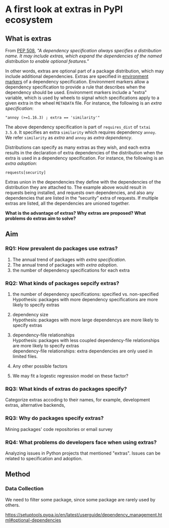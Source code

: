 # A first look at extras in PyPI ecosystem

## What is extras

From [PEP 508](https://peps.python.org/pep-0508/), *"A dependency specification always specifies a distribution name. It may include extras, which expand the dependencies of the named distribution to enable optional features."*

In other words, extras are optional part of a package distribution, which may include additional dependencies. 
Extras are specified in [environment markers](https://peps.python.org/pep-0508/#environment-markers) of a dependency specification. Environment markers allow a dependency specification to provide a rule that describes when the dependency should be used. Environment markers include a "extra" variable, which is used by wheels to signal which specifications apply to a given extra in the wheel `METADATA` file. For instance, the following is an *extra specification*:
```shell
"annoy (>=1.16.3) ; extra == 'similarity'"
```
The above dependency specification is part of `requires_dist` of `txtai 3.5.0`. It specifies an extra `similarity` which requires dependency `annoy`. We refer `similarity` as *extra* and `annoy` as *extra dependency*. 

Distributions can specify as many extras as they wish, and each extra results in the declaration of extra dependencies of the distribution when the extra is used in a dependency specification. 
For instance, the following is an *extra adoption*:
```shell
requests[security]
```
Extras union in the dependencies they define with the dependencies of the distribution they are attached to. The example above would result in requests being installed, and requests own dependencies, and also any dependencies that are listed in the “security” extra of requests. If multiple extras are listed, all the dependencies are unioned together.   

**What is the advantage of extras? Why extras are proposed? What problems do extras aim to solve?**


## Aim

### RQ1: How prevalent do packages use extras?
1. The annual trend of packages with *extra specification*.
2. The annual trend of packages with *extra adoption*. 
3. the number of dependency specifications for each extra

### RQ2: What kinds of packages sepcify extras?
1. the number of dependency specifications: specified vs. non-specified   
Hypothesis: packages with more dependency specifications are more likely to specify extras

2. dependency size   
Hypothesis: packages with more large dependencys are more likely to specify extras

3. dependency-file relationships   
Hypothesis: packages with less coupled dependency-file relationships are more likely to specify extras   
dependency-file relationships: extra dependencies are only used in limited files. 

4. Any other possible factors

5. We may fit a logestic regression model on these factor? 

### RQ3: What kinds of extras do packages specify?
Categorize extras accoding to their names, for example, development extras, alternative backends, 

### RQ3: Why do packages specify extras?

Mining packages' code repositories or email survey

### RQ4: What problems do developers face when using extras?

Analyzing issues in Python projects that mentioned "extras". Issues can be related to specification and adoption. 


## Method

### Data Collection
We need to filter some package, since some package are rarely used by others.

https://setuptools.pypa.io/en/latest/userguide/dependency_management.html#optional-dependencies